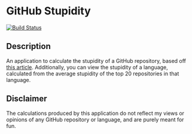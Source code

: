# GitHub Stupidity

[![Build Status](https://travis-ci.org/james9909/github-stupidity.svg?branch=master)](https://travis-ci.org/james9909/github-stupidity)

Description
-----------
An application to calculate the stupidity of a GitHub repository, based off [this article](https://ericgreer.info/post/judging-the-stupidity-of-github-projects/). Additionally, you can view the stupidity of a language, calculated from the average stupidity of the top 20 repositories in that language.

Disclaimer
----------
The calculations produced by this application do not reflect my views or opinions of any GitHub repository or language, and are purely meant for fun.
